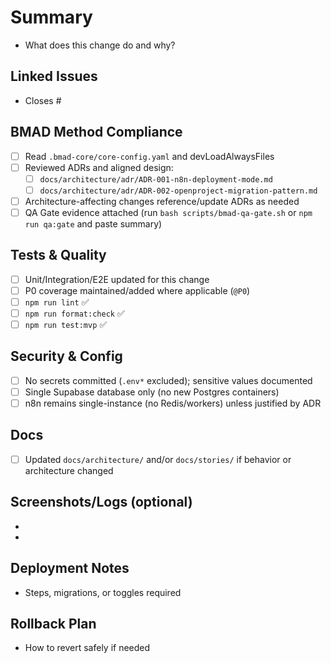 # Summary

- What does this change do and why?

## Linked Issues

- Closes #

## BMAD Method Compliance
- [ ] Read `.bmad-core/core-config.yaml` and devLoadAlwaysFiles
- [ ] Reviewed ADRs and aligned design:
  - [ ] `docs/architecture/adr/ADR-001-n8n-deployment-mode.md`
  - [ ] `docs/architecture/adr/ADR-002-openproject-migration-pattern.md`
- [ ] Architecture-affecting changes reference/update ADRs as needed
- [ ] QA Gate evidence attached (run `bash scripts/bmad-qa-gate.sh` or `npm run qa:gate` and paste summary)

## Tests & Quality
- [ ] Unit/Integration/E2E updated for this change
- [ ] P0 coverage maintained/added where applicable (`@P0`)
- [ ] `npm run lint` ✅
- [ ] `npm run format:check` ✅
- [ ] `npm run test:mvp` ✅

## Security & Config
- [ ] No secrets committed (`.env*` excluded); sensitive values documented
- [ ] Single Supabase database only (no new Postgres containers)
- [ ] n8n remains single-instance (no Redis/workers) unless justified by ADR

## Docs
- [ ] Updated `docs/architecture/` and/or `docs/stories/` if behavior or architecture changed

## Screenshots/Logs (optional)
-
-

## Deployment Notes
- Steps, migrations, or toggles required

## Rollback Plan
- How to revert safely if needed
